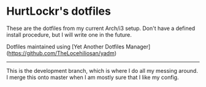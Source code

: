 # HurtLockr's dotfiles

These are the dotfiles from my current Arch/i3 setup. Don't have a defined install procedure, but I will write one in the future. 

Dotfiles maintained using [Yet Another Dotfiles Manager] (https://github.com/TheLocehiliosan/yadm)

---

This is the development branch, which is where I do all my messing around. I merge this onto master when I am mostly sure that I like my config.
